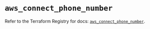 # `aws_connect_phone_number`

Refer to the Terraform Registry for docs: [`aws_connect_phone_number`](https://registry.terraform.io/providers/hashicorp/aws/6.10.0/docs/resources/connect_phone_number).
